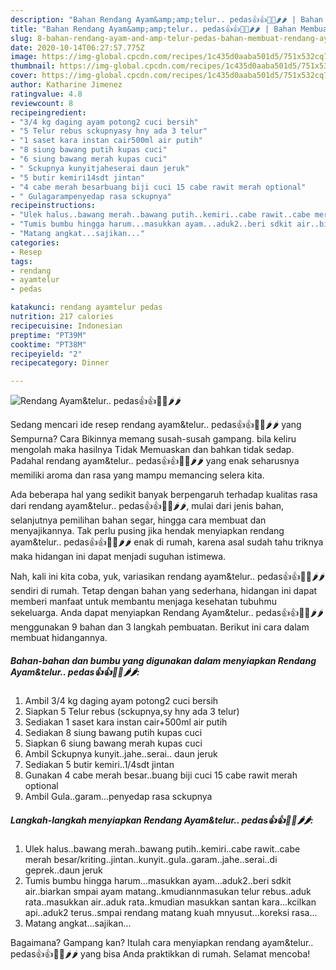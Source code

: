 ```yaml
---
description: "Bahan Rendang Ayam&amp;amp;telur.. pedas👍👍🍗🍗🌶🌶 | Bahan Membuat Rendang Ayam&amp;amp;telur.. pedas👍👍🍗🍗🌶🌶 Yang Sempurna"
title: "Bahan Rendang Ayam&amp;amp;telur.. pedas👍👍🍗🍗🌶🌶 | Bahan Membuat Rendang Ayam&amp;amp;telur.. pedas👍👍🍗🍗🌶🌶 Yang Sempurna"
slug: 8-bahan-rendang-ayam-and-amp-telur-pedas-bahan-membuat-rendang-ayam-and-amp-telur-pedas-yang-sempurna
date: 2020-10-14T06:27:57.775Z
image: https://img-global.cpcdn.com/recipes/1c435d0aaba501d5/751x532cq70/rendang-ayamtelur-pedas👍👍🍗🍗🌶🌶-foto-resep-utama.jpg
thumbnail: https://img-global.cpcdn.com/recipes/1c435d0aaba501d5/751x532cq70/rendang-ayamtelur-pedas👍👍🍗🍗🌶🌶-foto-resep-utama.jpg
cover: https://img-global.cpcdn.com/recipes/1c435d0aaba501d5/751x532cq70/rendang-ayamtelur-pedas👍👍🍗🍗🌶🌶-foto-resep-utama.jpg
author: Katharine Jimenez
ratingvalue: 4.8
reviewcount: 8
recipeingredient:
- "3/4 kg daging ayam potong2 cuci bersih"
- "5 Telur rebus sckupnyasy hny ada 3 telur"
- "1 saset kara instan cair500ml air putih"
- "8 siung bawang putih kupas cuci"
- "6 siung bawang merah kupas cuci"
- " Sckupnya kunyitjaheserai daun jeruk"
- "5 butir kemiri14sdt jintan"
- "4 cabe merah besarbuang biji cuci 15 cabe rawit merah optional"
- " Gulagarampenyedap rasa sckupnya"
recipeinstructions:
- "Ulek halus..bawang merah..bawang putih..kemiri..cabe rawit..cabe merah besar/kriting..jintan..kunyit..gula..garam..jahe..serai..di geprek..daun jeruk"
- "Tumis bumbu hingga harum...masukkan ayam...aduk2..beri sdkit air..biarkan smpai ayam matang..kmudiannmasukan telur rebus..aduk rata..masukkan air..aduk rata..kmudian masukkan santan kara...kcilkan api..aduk2 terus..smpai rendang matang kuah mnyusut...koreksi rasa..."
- "Matang angkat...sajikan..."
categories:
- Resep
tags:
- rendang
- ayamtelur
- pedas

katakunci: rendang ayamtelur pedas 
nutrition: 217 calories
recipecuisine: Indonesian
preptime: "PT39M"
cooktime: "PT38M"
recipeyield: "2"
recipecategory: Dinner

---
```



![Rendang Ayam&amp;telur.. pedas👍👍🍗🍗🌶🌶](https://img-global.cpcdn.com/recipes/1c435d0aaba501d5/751x532cq70/rendang-ayamtelur-pedas👍👍🍗🍗🌶🌶-foto-resep-utama.jpg)

Sedang mencari ide resep rendang ayam&amp;telur.. pedas👍👍🍗🍗🌶🌶 yang Sempurna? Cara Bikinnya memang susah-susah gampang. bila keliru mengolah maka hasilnya Tidak Memuaskan dan bahkan tidak sedap. Padahal rendang ayam&amp;telur.. pedas👍👍🍗🍗🌶🌶 yang enak seharusnya memiliki aroma dan rasa yang mampu memancing selera kita.

Ada beberapa hal yang sedikit banyak berpengaruh terhadap kualitas rasa dari rendang ayam&amp;telur.. pedas👍👍🍗🍗🌶🌶, mulai dari jenis bahan, selanjutnya pemilihan bahan segar, hingga cara membuat dan menyajikannya. Tak perlu pusing jika hendak menyiapkan rendang ayam&amp;telur.. pedas👍👍🍗🍗🌶🌶 enak di rumah, karena asal sudah tahu triknya maka hidangan ini dapat menjadi suguhan istimewa.




Nah, kali ini kita coba, yuk, variasikan rendang ayam&amp;telur.. pedas👍👍🍗🍗🌶🌶 sendiri di rumah. Tetap dengan bahan yang sederhana, hidangan ini dapat memberi manfaat untuk membantu menjaga kesehatan tubuhmu sekeluarga. Anda dapat menyiapkan Rendang Ayam&amp;telur.. pedas👍👍🍗🍗🌶🌶 menggunakan 9 bahan dan 3 langkah pembuatan. Berikut ini cara dalam membuat hidangannya.

<!--inarticleads1-->

##### Bahan-bahan dan bumbu yang digunakan dalam menyiapkan Rendang Ayam&amp;telur.. pedas👍👍🍗🍗🌶🌶:

1. Ambil 3/4 kg daging ayam potong2 cuci bersih
1. Siapkan 5 Telur rebus (sckupnya,sy hny ada 3 telur)
1. Sediakan 1 saset kara instan cair+500ml air putih
1. Sediakan 8 siung bawang putih kupas cuci
1. Siapkan 6 siung bawang merah kupas cuci
1. Ambil  Sckupnya kunyit..jahe..serai.. daun jeruk
1. Sediakan 5 butir kemiri..1/4sdt jintan
1. Gunakan 4 cabe merah besar..buang biji cuci 15 cabe rawit merah optional
1. Ambil  Gula..garam...penyedap rasa sckupnya




<!--inarticleads2-->

##### Langkah-langkah menyiapkan Rendang Ayam&amp;telur.. pedas👍👍🍗🍗🌶🌶:

1. Ulek halus..bawang merah..bawang putih..kemiri..cabe rawit..cabe merah besar/kriting..jintan..kunyit..gula..garam..jahe..serai..di geprek..daun jeruk
1. Tumis bumbu hingga harum...masukkan ayam...aduk2..beri sdkit air..biarkan smpai ayam matang..kmudiannmasukan telur rebus..aduk rata..masukkan air..aduk rata..kmudian masukkan santan kara...kcilkan api..aduk2 terus..smpai rendang matang kuah mnyusut...koreksi rasa...
1. Matang angkat...sajikan...




Bagaimana? Gampang kan? Itulah cara menyiapkan rendang ayam&amp;telur.. pedas👍👍🍗🍗🌶🌶 yang bisa Anda praktikkan di rumah. Selamat mencoba!

